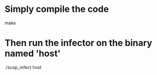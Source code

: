 # Simply compile the code

make

# Then run the infector on the binary named 'host'

./scop_infect host


